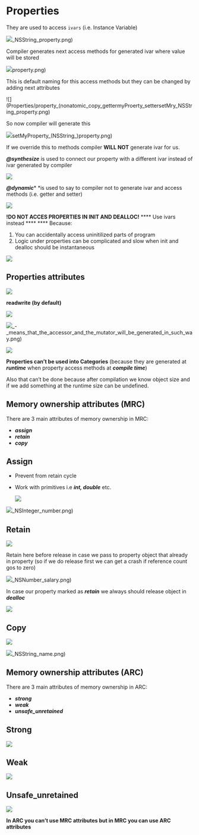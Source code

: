 # Properties

They are used to access `ivars` (i.e. Instance Variable)

![](Properties/property_(nonatomic_copy)_NSString_property.png)_NSString_property.png)

Compiler generates next access methods for generated ivar where value will be stored

![](Properties/(NSString_)property.png)property.png)

This is default naming for this access methods but they can be changed by adding next attributes

![](Properties/property_(nonatomic_copy_gettermyProerty_settersetMry_NSString_property.png)

So now compiler will generate this

![](Properties/(void)setMyProperty_(NSString_)property.png)setMyProperty_(NSString_)property.png)

If we override this to methods compiler **WILL NOT** generate ivar for us.

***@synthesize*** is used to connect our property with a different ivar instead of ivar generated by compiler

![](Properties/Property_synthesize.png)

***@dynamic**** *is used to say to compiler not to generate ivar and access methods (i.e. getter and setter)

![](Properties/Property_dynamic.png)

**!DO NOT ACCES PROPERTIES IN INIT AND DEALLOC!**  **** Use ivars instead  ****  **** Because:

1. You can accidentally access uninitilized parts of program
2. Logic under properties can be complicated and slow when init and dealloc should be instantaneous

![](Properties/In_init_and_dealloc_USE_propertyNOT_self.proer.png)

## Properties attributes

![](Properties/Accessibility_readwrite_readonly.png)

**readwrite (by default)**

![](Properties/Accessibility.png)

![](Properties/atomic_(default)_-_means_that_the_accessor_and_the_mutator_will_be_generated_in_such_way.png)_-_means_that_the_accessor_and_the_mutator_will_be_generated_in_such_way.png)

![](Properties/null_unspecified_-_it_is_default_value_for_nullability_attribute_This_attribute_value_s.png)

**Properties can’t be used into Categories** (because they are generated at ***runtime*** when property access methods at ***compile time***)

Also that can’t be done because after compilation we know object size and if we add something at the runtime size can be undefined.

## Memory ownership attributes (MRC)

There are 3 main attributes of memory ownership in MRC:

- ***assign***
- ***retain***
- ***copy***

## Assign

- Prevent from retain cycle
- Work with primitives i.e ***int, double*** etc.
    
    ![](Properties/Is_just_an_address_assignment._With_MRC_is_the_default_value_of_the_attribute_of_ownership._It.png)
    

![](Properties/property_(nonatomic_assign)_NSInteger_number.png)_NSInteger_number.png)

## Retain

![](Properties/This_attribute_indicates_that_in_the_generated_setter_the_reference_count_for_the.png)

Retain here before release in case we pass to property object that already in property (so if we do release first we can get a crash if reference count gos to zero)

![](Properties/property_(nonatomic_retain)_NSNumber_salary.png)_NSNumber_salary.png)

In case our property marked as ***retain*** we always should release object in ***dealloc***

![](Properties/Dealloc.png)

## Copy

![](Properties/Specifies_that_in_generated_setter_a_copy.png)

![](Properties/property_(nonatomic_copy)_NSString_name.png)_NSString_name.png)

## Memory ownership attributes (ARC)

There are 3 main attributes of memory ownership in ARC:

- ***strong***
- ***weak***
- ***unsafe_unretained***

## Strong

![](Properties/This_value_is_similar_to_retain_but_applies_only_when_automatic_counting_is_enabled._When.png)

## Weak

![](Properties/A_property_with_this_type_of_ownership_simply_saves_the_address_of_the_object_assigned_to_it.png)

## Unsafe_unretained

![](Properties/Unsafe_unretained.png)

**In ARC you can’t use MRC attributes but in MRC you can use ARC attributes**